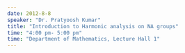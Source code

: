 ```yaml
---
date: 2012-8-8
speaker: "Dr. Pratyoosh Kumar"
title: "Introduction to Harmonic analysis on NA groups"
time: "4:00 pm- 5:00 pm" 
time: "Department of Mathematics, Lecture Hall 1"
---
```


